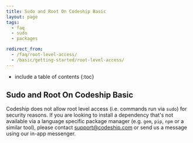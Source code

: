 ```yaml
---
title: Sudo and Root On Codeship Basic
layout: page
tags:
  - faq
  - sudo
  - packages

redirect_from:
  - /faq/root-level-access/
  - /basic/getting-started/root-level-access/  
---
```


* include a table of contents
{:toc}

## Sudo and Root On Codeship Basic

Codeship does not allow root level access (i.e. commands run via `sudo`) for security reasons. If you are looking to install a dependency that's not available via a language specific package manager (e.g. `gem`, `pip`, `npm` or a similar tool), please contact [support@codeship.com](mailto:support@codeship.com) or send us a message using our in-app messenger.

